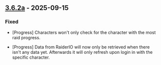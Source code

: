 ## [3.6.2a](https://github.com/NintendoLink07/MythicIOGrabber/releases/tag/3.6.2a) - 2025-09-15

### Fixed

- [Progress] Characters won't only check for the character with the most raid progress.

- [Progress] Data from RaiderIO will now only be retrieved when there isn't any data yet.
Afterwards it will only refresh upon login in with the specific character.